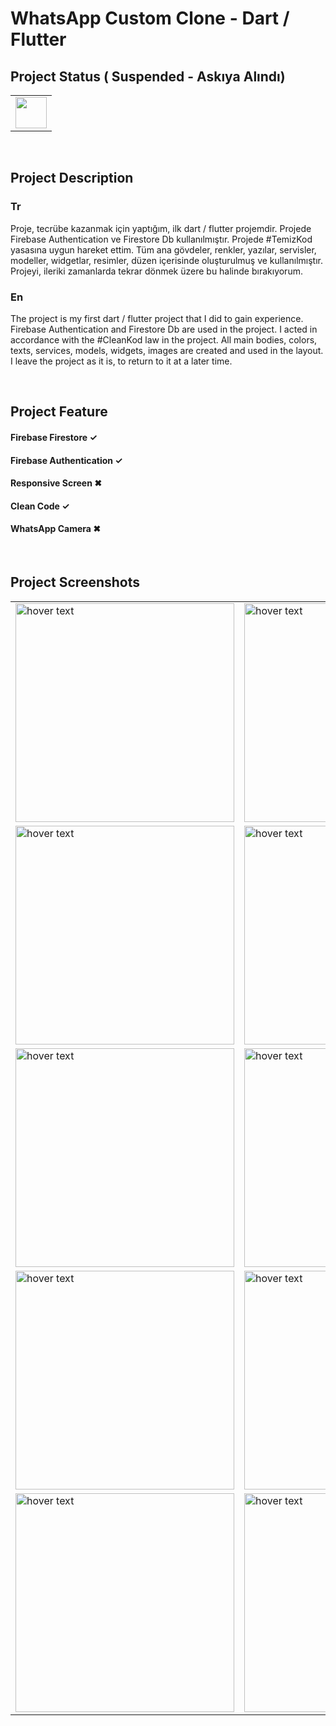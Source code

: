 # WhatsApp Custom Clone - Dart / Flutter

## Project Status ( Suspended - Askıya Alındı)

<table>
  <tr>
     <td><img src="https://user-images.githubusercontent.com/17275354/169695152-423d8751-d60f-4bf8-b89c-97b163b61a84.gif" width:"10px" alt="" style="width:50px;"></td>
  </tr> 
</table>

</br>

## Project Description

### Tr
Proje, tecrübe kazanmak için yaptığım, ilk dart / flutter projemdir. Projede Firebase Authentication ve Firestore Db kullanılmıştır. Projede #TemizKod yasasına uygun hareket ettim. Tüm ana gövdeler, renkler, yazılar, servisler, modeller, widgetlar, resimler, düzen içerisinde oluşturulmuş ve kullanılmıştır. Projeyi, ileriki zamanlarda tekrar dönmek üzere bu halinde bırakıyorum. 
</br>
### En
The project is my first dart / flutter project that I did to gain experience. Firebase Authentication and Firestore Db are used in the project. I acted in accordance with the #CleanKod law in the project. All main bodies, colors, texts, services, models, widgets, images are created and used in the layout. I leave the project as it is, to return to it at a later time.

</br>

## Project Feature
#### Firebase Firestore ✓
#### Firebase Authentication ✓
#### Responsive Screen ✖
#### Clean Code ✓
#### WhatsApp Camera ✖

</br>

## Project Screenshots

<table>
  <tr>
    <td><img src="https://user-images.githubusercontent.com/17275354/157511136-febe785a-2c8a-4773-ace1-cce17aa89dbc.jpg" width="350" title="hover text"></td>
    <td><img src="https://user-images.githubusercontent.com/17275354/157511761-27d3e7c1-f8ba-4036-bf2c-e64adc171334.jpg" width="350" title="hover text"></td>
  </tr>
  <tr>
    <td><img src="https://user-images.githubusercontent.com/17275354/157512068-a9cdc900-f5dd-467d-b486-4f3ed208f93e.jpg" width="350" title="hover text"></td>
    <td><img src="https://user-images.githubusercontent.com/17275354/157512100-71368683-8404-4337-8650-0b53b092be2d.jpg" width="350" title="hover text"></td>
    <td><img src="https://user-images.githubusercontent.com/17275354/157512176-2b6ae005-b384-4d8b-be62-f8d284929b90.jpg" width="350" title="hover text"></td>
  </tr>
  <tr>
    <td><img src="https://user-images.githubusercontent.com/17275354/157512751-fa9401ae-e8fa-431a-bff3-2b875f7ad53a.jpg" width="350" title="hover text"></td>
    <td><img src="https://user-images.githubusercontent.com/17275354/157512771-a717d140-d5f1-4618-9f40-6e1869c691b2.jpg" width="350" title="hover text"></td>
    <td><img src="https://user-images.githubusercontent.com/17275354/157512802-17918b7e-5939-4291-aea3-7102ba228e34.jpg" width="350" title="hover text"></td>
    <td><img src="https://user-images.githubusercontent.com/17275354/157512815-a0756f25-728a-4f97-8b35-a3e00eee1194.jpg" width="350" title="hover text"></td>
  </tr>
  <tr>
    <td><img src="https://user-images.githubusercontent.com/17275354/157513216-e4f73d4f-4862-402f-887c-b04c2bf7072c.jpg" width="350" title="hover text"></td>
    <td><img src="https://user-images.githubusercontent.com/17275354/157513275-5ddb3145-d737-419e-bcb6-d9c857c0c3f2.jpg" width="350" title="hover text"></td>
    <td><img src="https://user-images.githubusercontent.com/17275354/157513274-afb61a34-9edf-42b7-b925-dbc09b322c54.jpg" width="350" title="hover text"></td>
    <td><img src="https://user-images.githubusercontent.com/17275354/157513336-f6f9e298-c2ea-44fa-a61d-bc3285bbf367.jpg" width="350" title="hover text"></td>
  </tr>
  <tr>
    <td><img src="https://user-images.githubusercontent.com/17275354/157513468-99d63826-0f5a-45e1-9120-834662ccc7b1.jpg" width="350" title="hover text"></td>
    <td><img src="https://user-images.githubusercontent.com/17275354/157513478-bf4e5a68-868c-4ec6-b6a1-c5c58aed4f16.jpg" width="350" title="hover text"></td>
    <td><img src="https://user-images.githubusercontent.com/17275354/157513491-8317f39b-d114-4bf2-a923-d0065c1c86ca.jpg" width="350" title="hover text"></td>
  </tr>
  
</table>
  
  
 

